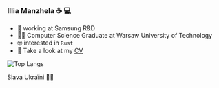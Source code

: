 ### Illia Manzhela  :coffee:	:computer:

- :hammer: working at Samsung R&D
- :man_student: Computer Science Graduate at Warsaw University of Technology
- :nerd_face:	interested in `Rust`
- :paperclip:	Take a look at my [CV](/CV.pdf)


![Top Langs](https://github-readme-stats.vercel.app/api/top-langs/?username=IlliaMan&langs_count=3)

Slava Ukraїni 💛💙
